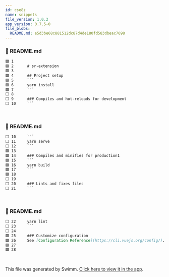 ```yaml
---
id: cse8z
name: snippets
file_version: 1.0.2
app_version: 0.7.5-0
file_blobs:
  README.md: e5d3be68c881512dc87d4de180fd583dbeac7098
---
```


<!-- NOTE-swimm-snippet: the lines below link your snippet to Swimm -->
### 📄 README.md
```markdown
🟩 1      
🟩 2      # sr-extension
🟩 3      
🟩 4      ## Project setup
🟩 5      ```
🟩 6      yarn install
🟩 7      ```
⬜ 8      
⬜ 9      ### Compiles and hot-reloads for development
⬜ 10     ```
```

<br/>

<!-- NOTE-swimm-snippet: the lines below link your snippet to Swimm -->
### 📄 README.md
```markdown
⬜ 10     ```
⬜ 11     yarn serve
⬜ 12     ```
🟩 13     
🟩 14     ### Compiles and minifies for production1
🟩 15     ```
🟩 16     yarn build
🟩 17     ```
🟩 18     
⬜ 19     
⬜ 20     ### Lints and fixes files
⬜ 21     ```
```

<br/>

<!-- NOTE-swimm-snippet: the lines below link your snippet to Swimm -->
### 📄 README.md
```markdown
⬜ 22     yarn lint
⬜ 23     ```
⬜ 24     
🟩 25     ### Customize configuration
🟩 26     See [Configuration Reference](https://cli.vuejs.org/config/).
🟩 27     
🟩 28     
```

<br/>

This file was generated by Swimm. [Click here to view it in the app](https://swimm-web-app.web.app/repos/Z2l0aHViJTNBJTNBc3ItZXh0ZW5zaW9uJTNBJTNBZG91ZWs=/docs/cse8z).